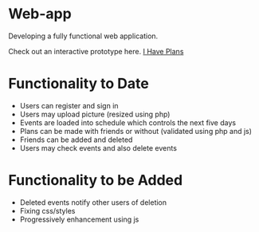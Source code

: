 Web-app
=======

Developing a fully functional web application.

Check out an interactive prototype here. [I Have Plans](http://invis.io/WX4ADGS2)

Functionality to Date
=====================
- Users can register and sign in
- Users may upload picture (resized using php)
- Events are loaded into schedule which controls the next five days
- Plans can be made with friends or without (validated using php and js)
- Friends can be added and deleted
- Users may check events and also delete events


Functionality to be Added
========================

- Deleted events notify other users of deletion
- Fixing css/styles
- Progressively enhancement using js
